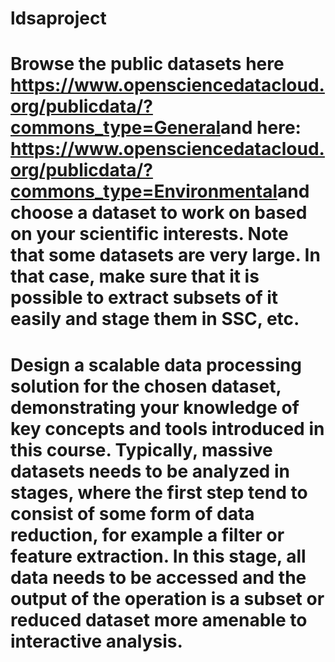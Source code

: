 # ldsaproject
# Browse the public datasets here https://www.opensciencedatacloud.org/publicdata/?commons_type=General​ and here: https://www.opensciencedatacloud.org/publicdata/?commons_type=Environmental​ and choose a dataset to work on based on your scientific interests. Note that some datasets are very large. In that case, make sure that it is possible to extract subsets of it easily and stage them in SSC, etc.
# Design a scalable data processing solution for the chosen dataset, demonstrating your knowledge of key concepts and tools introduced in this course. Typically, massive datasets needs to be analyzed in stages, where the first step tend to consist of some form of data reduction, for example a filter or feature extraction. In this stage, all data needs to be accessed and the output of the operation is a subset or reduced dataset more amenable to interactive analysis.
